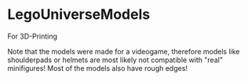 # LegoUniverseModels
For 3D-Printing

Note that the models were made for a videogame, therefore models like shoulderpads or helmets are most likely not compatible with "real" minifigures!
Most of the models also have rough edges!
